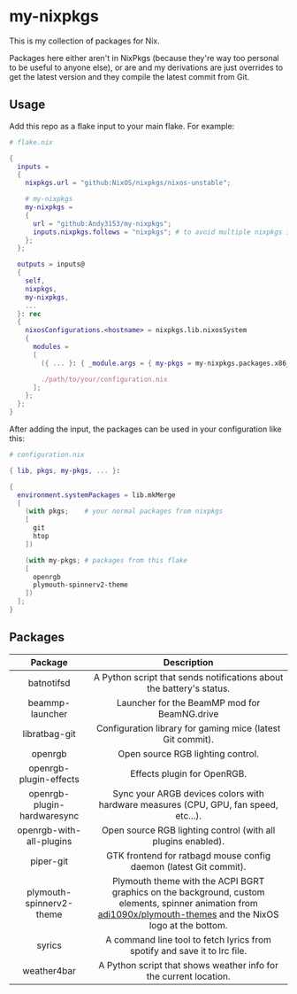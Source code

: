 <!-- vim: set fenc=utf-8 ts=2 sw=0 sts=0 sr et si tw=0 fdm=marker fmr={{{,}}}: -->

# my-nixpkgs
This is my collection of packages for Nix.

Packages here either aren't in NixPkgs (because they're way too personal to be useful to anyone else), or are and my derivations are just overrides to get the latest version and they compile the latest commit from Git.

## Usage
Add this repo as a flake input to your main flake. For example:
<!-- {{{ Sample flake -->
```nix
# flake.nix

{
  inputs =
  {
    nixpkgs.url = "github:NixOS/nixpkgs/nixos-unstable";

    # my-nixpkgs
    my-nixpkgs =
    {
      url = "github:Andy3153/my-nixpkgs";
      inputs.nixpkgs.follows = "nixpkgs"; # to avoid multiple nixpkgs instances on your computer
    };
  };

  outputs = inputs@
  {
    self,
    nixpkgs,
    my-nixpkgs,
    ...
  }: rec
  {
    nixosConfigurations.<hostname> = nixpkgs.lib.nixosSystem
    {
      modules =
      [
        ({ ... }: { _module.args = { my-pkgs = my-nixpkgs.packages.x86_64-linux; }; })

        ./path/to/your/configuration.nix
      ];
    };
  };
}
```
<!-- }}} -->

After adding the input, the packages can be used in your configuration like this:
<!-- {{{ Sample configuration -->
```nix
# configuration.nix

{ lib, pkgs, my-pkgs, ... }:

{
  environment.systemPackages = lib.mkMerge
  [
    (with pkgs;    # your normal packages from nixpkgs
    [
      git
      htop
    ])

    (with my-pkgs; # packages from this flake
    [
      openrgb
      plymouth-spinnerv2-theme
    ])
  ];
}
```
<!-- }}} -->

## Packages
<!-- {{{ Package table -->
| Package                     | Description                                                                                                                                                                                                     |
| :-----:                     | :-------------------------------------------------------------------------------------------------------------------------------------------------------------------------------------------------------------: |
| batnotifsd                  | A Python script that sends notifications about the battery's status.                                                                                                                                            |
| beammp-launcher             | Launcher for the BeamMP mod for BeamNG.drive                                                                                                                                                                    |
| libratbag-git               | Configuration library for gaming mice (latest Git commit).                                                                                                                                                      |
| openrgb                     | Open source RGB lighting control.                                                                                                                                                                               |
| openrgb-plugin-effects      | Effects plugin for OpenRGB.                                                                                                                                                                                     |
| openrgb-plugin-hardwaresync | Sync your ARGB devices colors with hardware measures (CPU, GPU, fan speed, etc...).                                                                                                                             |
| openrgb-with-all-plugins    | Open source RGB lighting control (with all plugins enabled).                                                                                                                                                    |
| piper-git                   | GTK frontend for ratbagd mouse config daemon (latest Git commit).                                                                                                                                               |
| plymouth-spinnerv2-theme    | Plymouth theme with the ACPI BGRT graphics on the background, custom elements, spinner animation from [adi1090x/plymouth-themes](https://github.com/adi1090x/plymouth-themes) and the NixOS logo at the bottom. |
| syrics                      | A command line tool to fetch lyrics from spotify and save it to lrc file.                                                                                                                                       |
| weather4bar                 | A Python script that shows weather info for the current location.                                                                                                                                               |
<!-- }}} -->
